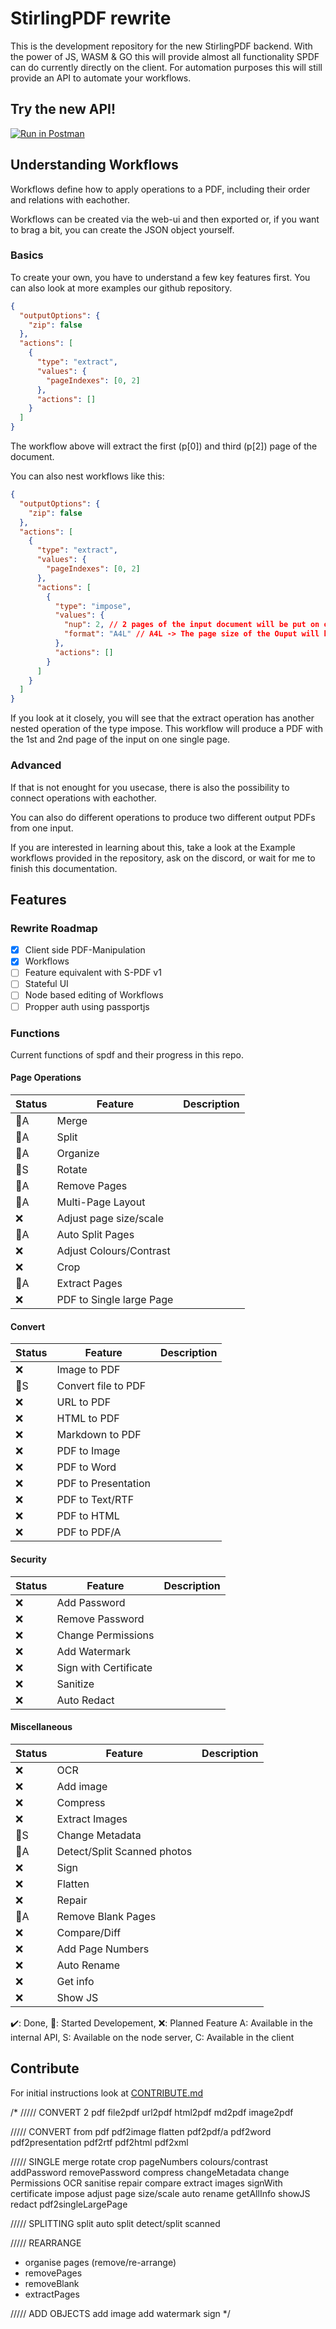 # StirlingPDF rewrite

This is the development repository for the new StirlingPDF backend. With the power of JS, WASM & GO this will provide almost all functionality SPDF can do currently directly on the client. For automation purposes this will still provide an API to automate your workflows.

## Try the new API!

[![Run in Postman](https://run.pstmn.io/button.svg)](https://documenter.getpostman.com/view/30633786/2s9YRB1Wto)

## Understanding Workflows

Workflows define how to apply operations to a PDF, including their order and relations with eachother.

Workflows can be created via the web-ui and then exported or, if you want to brag a bit, you can create the JSON object yourself.

### Basics

To create your own, you have to understand a few key features first. You can also look at more examples our github repository.

```json
{
  "outputOptions": {
    "zip": false
  },
  "actions": [
    {
      "type": "extract",
      "values": {
        "pageIndexes": [0, 2]
      },
      "actions": []
    }
  ]
}
```

The workflow above will extract the first (p\[0\]) and third (p\[2\]) page of the document.

You can also nest workflows like this:

```json
{
  "outputOptions": {
    "zip": false
  },
  "actions": [
    {
      "type": "extract",
      "values": {
        "pageIndexes": [0, 2]
      },
      "actions": [
        {
          "type": "impose",
          "values": {
            "nup": 2, // 2 pages of the input document will be put on one page of the output document.
            "format": "A4L" // A4L -> The page size of the Ouput will be an A4 in Landscape. You can also use other paper formats and "P" for portrait output. 
          },
          "actions": []
        }
      ]
    }
  ]
}
```

If you look at it closely, you will see that the extract operation has another nested operation of the type impose. This workflow will produce a PDF with the 1st and 2nd page of the input on one single page.

### Advanced

If that is not enought for you usecase, there is also the possibility to connect operations with eachother.

You can also do different operations to produce two different output PDFs from one input.

If you are interested in learning about this, take a look at the Example workflows provided in the repository, ask on the discord, or wait for me to finish this documentation.

## Features

### Rewrite Roadmap

* [x] Client side PDF-Manipulation
* [x] Workflows
* [ ] Feature equivalent with S-PDF v1
* [ ] Stateful UI
* [ ] Node based editing of Workflows
* [ ] Propper auth using passportjs

### Functions

Current functions of spdf and their progress in this repo.

#### Page Operations
| Status | Feature                  | Description |
| ------ | ------------------------ | ----------- |
| 🚧A    | Merge                    |             |
| 🚧A    | Split                    |             |
| 🚧A    | Organize                 |             |
| 🚧S    | Rotate                   |             |
| 🚧A    | Remove Pages             |             |
| 🚧A    | Multi-Page Layout        |             |
| ❌     | Adjust page size/scale   |             |
| 🚧A    | Auto Split Pages         |             |
| ❌     | Adjust Colours/Contrast  |             |
| ❌     | Crop                     |             |
| 🚧A    | Extract Pages            |             |
| ❌     | PDF to Single large Page |             |


#### Convert
| Status | Feature             | Description |
| ------ | ------------------- | ----------- |
| ❌     | Image to PDF        |             |
| 🚧S    | Convert file to PDF |             |
| ❌     | URL to PDF          |             |
| ❌     | HTML to PDF         |             |
| ❌     | Markdown to PDF     |             |
| ❌     | PDF to Image        |             |
| ❌     | PDF to Word         |             |
| ❌     | PDF to Presentation |             |
| ❌     | PDF to Text/RTF     |             |
| ❌     | PDF to HTML         |             |
| ❌     | PDF to PDF/A        |             |

#### Security
| Status | Feature               | Description |
| ------ | --------------------- | ----------- |
| ❌     | Add Password          |             |
| ❌     | Remove Password       |             |
| ❌     | Change Permissions    |             |
| ❌     | Add Watermark         |             |
| ❌     | Sign with Certificate |             |
| ❌     | Sanitize              |             |
| ❌     | Auto Redact           |             |

#### Miscellaneous
| Status | Feature                     | Description |
| ------ | --------------------------- | ----------- |
| ❌     | OCR                         |             |
| ❌     | Add image                   |             |
| ❌     | Compress                    |             |
| ❌     | Extract Images              |             |
| 🚧S    | Change Metadata             |             |
| 🚧A    | Detect/Split Scanned photos |             |
| ❌     | Sign                        |             |
| ❌     | Flatten                     |             |
| ❌     | Repair                      |             |
| 🚧A    | Remove Blank Pages          |             |
| ❌     | Compare/Diff                |             |
| ❌     | Add Page Numbers            |             |
| ❌     | Auto Rename                 |             |
| ❌     | Get info                    |             |
| ❌     | Show JS                     |             |




✔️: Done, 🚧: Started Developement, ❌: Planned Feature
A: Available in the internal API, S: Available on the node server, C: Available in the client

## Contribute

For initial instructions look at [CONTRIBUTE.md](./CONTRIBUTE.md)



/*
///// CONVERT 2 pdf
file2pdf
url2pdf
html2pdf
md2pdf
image2pdf

///// CONVERT from pdf
pdf2image
flatten
pdf2pdf/a
pdf2word
pdf2presentation
pdf2rtf
pdf2html
pdf2xml

///// SINGLE
merge
rotate
crop
pageNumbers
colours/contrast
addPassword
removePassword
compress
changeMetadata
change Permissions
OCR
sanitise
repair
compare
extract images
signWith certificate
impose
adjust page size/scale
auto rename
getAllInfo
showJS
redact
pdf2singleLargePage

///// SPLITTING
split
auto split
detect/split scanned

///// REARRANGE
- organise pages (remove/re-arrange)
- removePages
- removeBlank
- extractPages

///// ADD OBJECTS
add image
add watermark
sign
*/